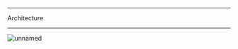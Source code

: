 *************
Architecture
*************
![unnamed](https://github.com/user-attachments/assets/aa178e76-9c54-4416-a374-41d654edec40)
